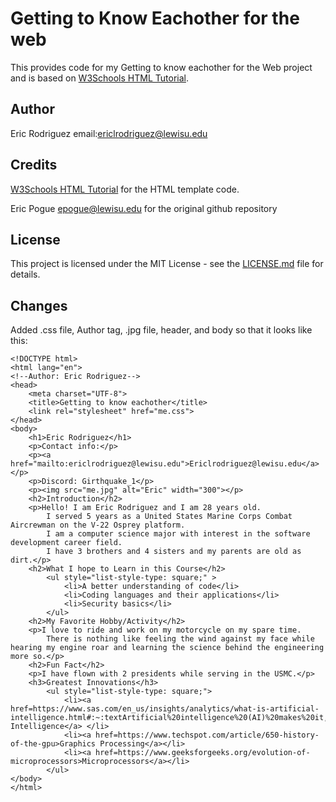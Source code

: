 # Getting to Know Eachother for the web
This provides code for my Getting to know eachother for the Web project and is based on 
[W3Schools HTML Tutorial](https://www.w3schools.com/html/). 

## Author
Eric Rodriguez email:ericlrodriguez@lewisu.edu

## Credits
[W3Schools HTML Tutorial](https://www.w3schools.com/html/) for the HTML template code.

Eric Pogue [epogue@lewisu.edu](mailto:epogue@lewisu.edu) for the original github repository
## License
This project is licensed under the MIT License - see the [LICENSE.md](LICENSE) file for details.

## Changes
Added .css file, Author tag, .jpg file, header, and body so that it looks like this:
```
<!DOCTYPE html>
<html lang="en">
<!--Author: Eric Rodriguez-->
<head>
    <meta charset="UTF-8">
    <title>Getting to know eachother</title>
    <link rel="stylesheet" href="me.css">
</head>
<body>
    <h1>Eric Rodriguez</h1>
    <p>Contact info:</p>
    <p><a href="mailto:ericlrodriguez@lewisu.edu">Ericlrodriguez@lewisu.edu</a></p>
    <p>Discord: Girthquake_1</p>
    <p><img src="me.jpg" alt="Eric" width="300"></p>
    <h2>Introduction</h2>
    <p>Hello! I am Eric Rodriguez and I am 28 years old.
        I served 5 years as a United States Marine Corps Combat Aircrewman on the V-22 Osprey platform.
        I am a computer science major with interest in the software development career field.
        I have 3 brothers and 4 sisters and my parents are old as dirt.</p>
    <h2>What I hope to Learn in this Course</h2>
        <ul style="list-style-type: square;" >
            <li>A better understanding of code</li>
            <li>Coding languages and their applications</li>
            <li>Security basics</li>
        </ul>
    <h2>My Favorite Hobby/Activity</h2>
    <p>I love to ride and work on my motorcycle on my spare time.
        There is nothing like feeling the wind against my face while hearing my engine roar and learning the science behind the engineering more so.</p>
    <h2>Fun Fact</h2>
    <p>I have flown with 2 presidents while serving in the USMC.</p>
    <h3>Greatest Innovations</h3>
        <ul style="list-style-type: square;">
            <li><a href=https://www.sas.com/en_us/insights/analytics/what-is-artificial-intelligence.html#:~:textArtificial%20intelligence%20(AI)%20makes%20it,learning%20and%20natural%20language%20processing.>Artificial Intelligence</a> </li>
            <li><a href=https://www.techspot.com/article/650-history-of-the-gpu>Graphics Processing</a></li>
            <li><a href=https://www.geeksforgeeks.org/evolution-of-microprocessors>Microprocessors</a></li>
        </ul>
</body>
</html>
